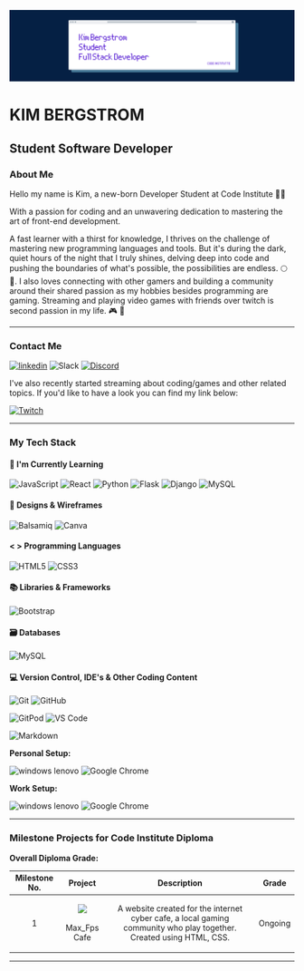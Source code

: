 ![Banner Image for Kim Bergstrom GitHub Profile](https://github.com/KimBergstroem/Kim-Bergstrom/blob/main/KIM%20BERGSTROM.png)

# KIM BERGSTROM
## Student Software Developer

### About Me

Hello my name is Kim, a new-born Developer Student at Code Institute 👋🏻

With a passion for coding and an unwavering dedication to mastering the art of front-end development.

A fast learner with a thirst for knowledge, I thrives on the challenge of mastering new programming languages and tools. But it's during the dark, quiet hours of the night that I truly shines, delving deep into code and pushing the boundaries of what's possible, the possibilities are endless. :full_moon: 🌆.
I also loves connecting with other gamers and building a community around their shared passion as my hobbies besides programming are gaming. Streaming and playing video games with friends over twitch is second passion in my life. 🎮 👾


- - -


### Contact Me

[<img src='https://img.shields.io/badge/LinkedIn-0077B5?style=for-the-badge&logo=linkedin&logoColor=white' alt='linkedin'>](https://www.linkedin.com/in/kim-bergstrom-47704b5b/)
![Slack](https://img.shields.io/badge/Slack-4A154B?style=for-the-badge&logo=slack&logoColor=white)
[<img src="https://img.shields.io/badge/Discord-5865F2?style=for-the-badge&logo=discord&logoColor=white" alt="Discord">](https://discordapp.com/users/steffen#6141)

I've also recently started streaming about coding/games and other related topics. If you'd like to have a look you can find my link below:

[<img src="https://img.shields.io/twitch/status/mollan1star?logo=Twitch&style=for-the-badge" alt="Twitch">](https://www.twitch.tv/mollan1star)

- - -


### My Tech Stack

#### 👤 I'm Currently Learning

![JavaScript](https://img.shields.io/badge/JavaScript-323330?style=for-the-badge&logo=javascript&logoColor=F7DF1E)
![React](https://img.shields.io/badge/react-%2320232a.svg?style=for-the-badge&logo=react&logoColor=%2361DAFB)
![Python](https://img.shields.io/badge/python-3670A0?style=for-the-badge&logo=python&logoColor=ffdd54)
![Flask](https://img.shields.io/badge/flask-%23000.svg?style=for-the-badge&logo=flask&logoColor=white)
![Django](https://img.shields.io/badge/django-%23092E20.svg?style=for-the-badge&logo=django&logoColor=white)
![MySQL](https://img.shields.io/badge/mysql-%2300f.svg?style=for-the-badge&logo=mysql&logoColor=white)


#### 🎨 Designs & Wireframes

![Balsamiq](https://img.shields.io/badge/Balsamiq%20-%23A60000.svg?&style=for-the-badge&logo=Balsamiq&logoColor=FFFFFF)
![Canva](https://img.shields.io/badge/Canva-%2300C4CC.svg?&style=for-the-badge&logo=Canva&logoColor=white)


#### < > Programming Languages

![HTML5](https://img.shields.io/badge/HTML5-E34F26?style=for-the-badge&logo=html5&logoColor=white)
![CSS3](https://img.shields.io/badge/CSS3-1572B6?style=for-the-badge&logo=css3&logoColor=white)


#### 📚 Libraries & Frameworks

![Bootstrap](https://img.shields.io/badge/Bootstrap-563D7C?style=for-the-badge&logo=bootstrap&logoColor=white)


#### 🗃 Databases

![MySQL](https://img.shields.io/badge/mysql-%2300f.svg?style=for-the-badge&logo=mysql&logoColor=white)


<!--- #### 🧪 Testing

![Jest](https://img.shields.io/badge/-jest-%23C21325?style=for-the-badge&logo=jest&logoColor=white) -->

#### 💻 Version Control, IDE's & Other Coding Content 

![Git](https://img.shields.io/badge/GIT-E44C30?style=for-the-badge&logo=git&logoColor=white)
![GitHub](https://img.shields.io/badge/GitHub-100000?style=for-the-badge&logo=github&logoColor=white)

![GitPod](https://img.shields.io/badge/Gitpod-000000?style=for-the-badge&logo=gitpod&logoColor=#FFAE33)
![VS Code](https://img.shields.io/badge/Visual_Studio_Code-0078D4?style=for-the-badge&logo=visual%20studio%20code&logoColor=white)


![Markdown](https://img.shields.io/badge/markdown-%23000000.svg?style=for-the-badge&logo=markdown&logoColor=white)

**Personal Setup:** 

![windows lenovo](https://img.shields.io/badge/Windows%20%20desktop-E2231A?style=for-the-badge&logo=lenovo&logoColor=white)
![Google Chrome](https://img.shields.io/badge/Google%20Chrome-4285F4?style=for-the-badge&logo=GoogleChrome&logoColor=white)

**Work Setup:** 

![windows lenovo](https://img.shields.io/badge/Windows%20%20laptop-E2231A?style=for-the-badge&logo=lenovo&logoColor=white)
![Google Chrome](https://img.shields.io/badge/Google%20Chrome-4285F4?style=for-the-badge&logo=GoogleChrome&logoColor=white)


- - - 


### Milestone Projects for Code Institute Diploma

**Overall Diploma Grade:** 

| Milestone No.   | Project | Description | Grade | 
| :-----------: | :-----------: | :-----------: | :-----------: |
| 1 | <p><a href="#"><img src="#"></a></p><p>Max_Fps Cafe</p> | <p>A website created for the internet cyber cafe, a local gaming community who play together. Created using HTML, CSS. | Ongoing |


- - -
  

